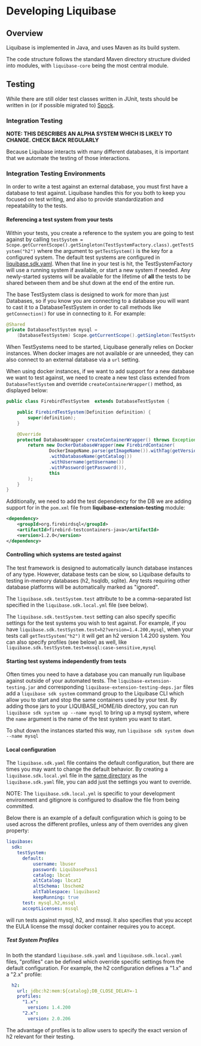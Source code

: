 # Developing Liquibase

## Overview

Liquibase is implemented in Java, and uses Maven as its build system. 

The code structure follows the standard Maven directory structure divided into modules, with `liquibase-core` being the most central module.

## Testing

While there are still older test classes written in JUnit, tests should be written in (or if possible migrated to) [Spock](https://spockframework.org/).

### Integration Testing

**NOTE: THIS DESCRIBES AN ALPHA SYSTEM WHICH IS LIKELY TO CHANGE. CHECK BACK REGULARLY**

Because Liquibase interacts with many different databases, it is important that we automate the testing of those interactions.

### Integration Testing Environments

In order to write a test against an external database, you must first have a database to test against. 
Liquibase handles this for you both to keep you focused on test writing, and also to provide standardization and repeatability to the tests.

#### Referencing a test system from your tests  

Within your tests, you create a reference to the system you are going to test against by calling `testSystem = Scope.getCurrentScope().getSingleton(TestSystemFactory.class).getTestSystem("h2")` where the argument to `getTestSystem()` is the key for a configured system.
The default  test systems are configured in [liquibase.sdk.yaml](liquibase-extension-testing/src/main/resources/liquibase.sdk.yaml). 
When that line in your test is hit, the TestSystemFactory will use a running system if available, or start a new system if needed. 
Any newly-started systems will be available for the lifetime of **all** the tests to be shared between them and be shut down at the end of the entire run.

The base TestSystem class is designed to work for more than just Databases, so if you know you are connecting to a database you will want to cast it to a DatabaseTestSystem in order to call methods like `getConnection()` for use in connecting to it. 
For example:
```java
@Shared
private DatabaseTestSystem mysql = 
    (DatabaseTestSystem) Scope.getCurrentScope().getSingleton(TestSystemFactory.class).getTestSystem("mysql")
```

When TestSystems need to be started, Liquibase generally relies on Docker instances. When docker images are not available or are unneeded, they can also connect to an external database via a `url` setting. 

When using docker instances, if we want to add support for a new database we want to test against, we need to create a new test class extended from `DatabaseTestSystem` and override
`createContainerWrapper()` method, as displayed below:
```java
public class FirebirdTestSystem  extends DatabaseTestSystem {

    public FirebirdTestSystem(Definition definition) {
        super(definition);
    }

    @Override
    protected DatabaseWrapper createContainerWrapper() throws Exception {      
        return new DockerDatabaseWrapper(new FirebirdContainer(
                DockerImageName.parse(getImageName()).withTag(getVersion()))
                .withDatabaseName(getCatalog())
                .withUsername(getUsername())
                .withPassword(getPassword()),
                this
        );
    }
}
```

Additionally, we need to add the test dependency for the DB we are adding support for in the `pom.xml` file from **liquibase-extension-testing** module:
```xml
<dependency>
    <groupId>org.firebirdsql</groupId>
    <artifactId>firebird-testcontainers-java</artifactId>
    <version>1.2.0</version>
</dependency>
```

#### Controlling which systems are tested against

The test framework is designed to automatically launch database instances of any type. However, database tests can be slow, so Liquibase defaults to testing in-memory databases (h2, hsqldb, sqlite). Any tests requiring other database platforms will be automatically marked as "ignored".

The `liquibase.sdk.testSystem.test` attribute to be a comma-separated list specified in the `liquibase.sdk.local.yml` file (see below).

The `liquibase.sdk.testSystem.test` setting can also specify specific settings for the test systems you wish to test against. 
For example, if you have `liquibase.sdk.testSystem.test=h2?version=1.4.200,mysql`, when your tests call `getTestSystem("h2")` it will get an h2 version 1.4.200 system. You can also specify profiles (see below) as well, like `liquibase.sdk.testSystem.test=mssql:case-sensitive,mysql`    

#### Starting test systems independently from tests

Often times you need to have a database you can manually run liquibase against outside of your automated tests. 
The `liquibase-extension-testing.jar` and corresponding `liquibase-extension-testing-deps.jar` files add a `liquibase sdk system` command group to the Liquibase CLI which allow you to start and stop the same containers used by your test.
By adding those jars to your LIQUIBASE_HOME/lib directory, you can run `liquibase sdk system up --name mysql` to bring up a mysql system, where the `name` argument is the name of the test system you want to start.

To shut down the instances started this way, run `liquibase sdk system down --name mysql`

#### Local configuration

The `liquibase.sdk.yaml` file contains the default configuration, but there are times you may want to change the default behavior. 
By creating a `liquibase.sdk.local.yml` file in the [same directory](liquibase-extension-testing/src/main/resources) as the `liquibase.sdk.yaml` file, you can add just the settings you want to override.

NOTE: The `liquibase.sdk.local.yml` is specific to your development environment and gitignore is configured to disallow the file from being committed.

Below there is an example of a default configuration which is going to be used across the different profiles, unless any of them overrides any given property:
```yaml
liquibase:
  sdk:
    testSystem:
      default:
          username: lbuser
          password: LiquibasePass1
          catalog: lbcat
          altCatalog: lbcat2
          altSchema: lbschem2
          altTablespace: liquibase2
          keepRunning: true         
      test: mysql,h2,mssql     
      acceptLicenses: mssql
```
will run tests against mysql, h2, and mssql. It also specifies that you accept the EULA license the mssql docker container requires you to accept.

##### Test System Profiles

In both the standard `liquibase.sdk.yaml` and `liquibase.sdk.local.yaml` files, "profiles" can be defined which override specific settings from the default configuration.
For example, the h2 configuration defines a "1.x" and a "2.x" profile:

```yaml
  h2:
    url: jdbc:h2:mem:${catalog};DB_CLOSE_DELAY=-1
    profiles:
      "1.x":
        version: 1.4.200
      "2.x":
        version: 2.0.206
```

The advantage of profiles is to allow users to specify the exact version of h2 relevant for their testing.
